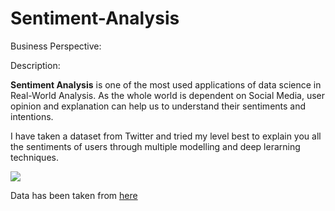 # Sentiment-Analysis

Business Perspective:



Description:

**Sentiment Analysis** is one of the most used applications of data science in Real-World Analysis. As the whole world is dependent on Social Media, user opinion and explanation can help us to understand their sentiments and intentions.


I have taken a dataset from Twitter and tried my level best to explain you all the sentiments of users through multiple modelling and deep lerarning techniques.

![](https://monkeylearn.com/static/4e1ff4632ce1a1426c4095fb190d6db2/Learn-How-to-Do-Sentiment-With-Deep-Learning-Thumbnail-02.png)


Data has been taken from [here](https://www.kaggle.com/datasets/kazanova/sentiment140)
